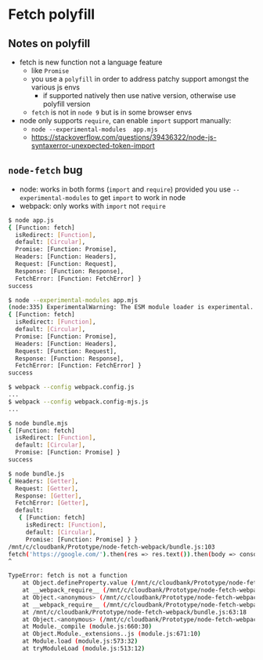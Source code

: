 # Fetch polyfill

## Notes on polyfill

* fetch is new function not a language feature
    * like `Promise`
    * you use a `polyfill` in order to address patchy support amongst the various js envs
        * if supported natively then use native version, otherwise use polyfill version
    * `fetch` is not in `node 9` but is in some browser envs
* node only supports `require`, can enable `import` support manually:
    * `node --experimental-modules  app.mjs`
    * https://stackoverflow.com/questions/39436322/node-js-syntaxerror-unexpected-token-import

## `node-fetch` bug

* node: works in both forms (`import` and `require`) provided you use `--experimental-modules` to get `import` to work in node
* webpack: only works with `import` not `require`

```bash
$ node app.js
{ [Function: fetch]
  isRedirect: [Function],
  default: [Circular],
  Promise: [Function: Promise],
  Headers: [Function: Headers],
  Request: [Function: Request],
  Response: [Function: Response],
  FetchError: [Function: FetchError] }
success

$ node --experimental-modules app.mjs
(node:335) ExperimentalWarning: The ESM module loader is experimental.
{ [Function: fetch]
  isRedirect: [Function],
  default: [Circular],
  Promise: [Function: Promise],
  Headers: [Function: Headers],
  Request: [Function: Request],
  Response: [Function: Response],
  FetchError: [Function: FetchError] }
success

$ webpack --config webpack.config.js
...
$ webpack --config webpack.config-mjs.js
...

$ node bundle.mjs
{ [Function: fetch]
  isRedirect: [Function],
  default: [Circular],
  Promise: [Function: Promise] }
success

$ node bundle.js
{ Headers: [Getter],
  Request: [Getter],
  Response: [Getter],
  FetchError: [Getter],
  default:
   { [Function: fetch]
     isRedirect: [Function],
     default: [Circular],
     Promise: [Function: Promise] } }
/mnt/c/cloudbank/Prototype/node-fetch-webpack/bundle.js:103
fetch('https://google.com/').then(res => res.text()).then(body => console.log('success'));
^

TypeError: fetch is not a function
    at Object.defineProperty.value (/mnt/c/cloudbank/Prototype/node-fetch-webpack/bundle.js:103:1)
    at __webpack_require__ (/mnt/c/cloudbank/Prototype/node-fetch-webpack/bundle.js:20:30)
    at Object.<anonymous> (/mnt/c/cloudbank/Prototype/node-fetch-webpack/bundle.js:88:18)
    at __webpack_require__ (/mnt/c/cloudbank/Prototype/node-fetch-webpack/bundle.js:20:30)
    at /mnt/c/cloudbank/Prototype/node-fetch-webpack/bundle.js:63:18
    at Object.<anonymous> (/mnt/c/cloudbank/Prototype/node-fetch-webpack/bundle.js:66:10)
    at Module._compile (module.js:660:30)
    at Object.Module._extensions..js (module.js:671:10)
    at Module.load (module.js:573:32)
    at tryModuleLoad (module.js:513:12)
```
